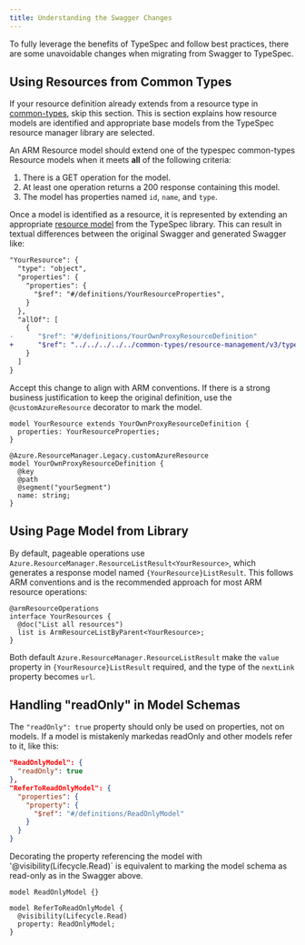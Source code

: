 ```yaml
---
title: Understanding the Swagger Changes
---
```


To fully leverage the benefits of TypeSpec and follow best practices, there are some unavoidable changes when migrating from Swagger to TypeSpec.

## Using Resources from Common Types

If your resource definition already extends from a resource type in [common-types](https://github.com/Azure/azure-rest-api-specs/tree/main/specification/common-types/resource-management), skip this section. This is section explains how resource models are identified and appropriate base models from the TypeSpec resource manager library are selected.

An ARM Resource model should extend one of the typespec common-types Resource models when it meets **all** of the following criteria:

1. There is a GET operation for the model.
2. At least one operation returns a 200 response containing this model.
3. The model has properties named `id`, `name`, and `type`.

Once a model is identified as a resource, it is represented by extending an appropriate [resource model](../../howtos/ARM/resource-type.md#modeling-resources-in-typespec) from the TypeSpec library. This can result in textual differences between the original Swagger and generated Swagger like:

```diff
"YourResource": {
  "type": "object",
  "properties": {
    "properties": {
      "$ref": "#/definitions/YourResourceProperties",
    }
  },
  "allOf": [
    {
-      "$ref": "#/definitions/YourOwnProxyResourceDefinition"
+      "$ref": "../../../../../common-types/resource-management/v3/types.json#/definitions/ProxyResource"
    }
  ]
}
```

Accept this change to align with ARM conventions. If there is a strong business justification to keep the original definition, use the `@customAzureResource` decorator to mark the model.

```tsp
model YourResource extends YourOwnProxyResourceDefinition {
  properties: YourResourceProperties;
}

@Azure.ResourceManager.Legacy.customAzureResource
model YourOwnProxyResourceDefinition {
  @key
  @path
  @segment("yourSegment")
  name: string;
}
```

## Using Page Model from Library

By default, pageable operations use `Azure.ResourceManager.ResourceListResult<YourResource>`, which generates a response model named `{YourResource}ListResult`. This follows ARM conventions and is the recommended approach for most ARM resource operations:

```tsp
@armResourceOperations
interface YourResources {
  @doc("List all resources")
  list is ArmResourceListByParent<YourResource>;
}
```

Both default `Azure.ResourceManager.ResourceListResult` make the `value` property in `{YourResource}ListResult` required, and the type of the `nextLink` property becomes `url`. 

## Handling "readOnly" in Model Schemas

The `"readOnly": true` property should only be used on properties, not on models. If a model is mistakenly markedas readOnly and other models refer to it, like this:

```json
"ReadOnlyModel": {
  "readOnly": true
},
"ReferToReadOnlyModel": {
  "properties": {
    "property": {
      "$ref": "#/definitions/ReadOnlyModel"
    }
  }
}
```

Decorating the property referencing the model with '@visibility(Lifecycle.Read)` is equivalent to marking the model schema as read-only as in the Swagger above.

```tsp
model ReadOnlyModel {}

model ReferToReadOnlyModel {
  @visibility(Lifecycle.Read)
  property: ReadOnlyModel;
}
```
